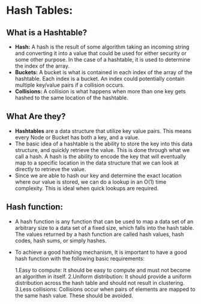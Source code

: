 # Hash Tables:

## What is a Hashtable?
  - **Hash:** A hash is the result of some algorithm taking an incoming string and converting it into a value that could be used for either security or some other purpose. In the case of a hashtable, it is used to determine the index of the array.
  - **Buckets:** A bucket is what is contained in each index of the array of the hashtable. Each index is a bucket. An index could potentially contain multiple key/value pairs if a collision occurs.
  - **Collisions:** A collision is what happens when more than one key gets hashed to the same location of the hashtable.


## What Are they?
  - **Hashtables** are a data structure that utilize key value pairs. This means every Node or Bucket has both a key, and a value.
  - The basic idea of a hashtable is the ability to store the key into this data structure, and quickly retrieve the value. This is done through what we call a hash. A hash is the ability to encode the key that will eventually map to a specific location in the data structure that we can look at directly to retrieve the value.
  - Since we are able to hash our key and determine the exact location where our value is stored, we can do a lookup in an O(1) time complexity. This is ideal when quick lookups are required.


## Hash function:
  - A hash function is any function that can be used to map a data set of an arbitrary size to a data set of a fixed size, which falls into the hash table. The values returned by a hash function are called hash values, hash codes, hash sums, or simply hashes.
  - To achieve a good hashing mechanism, It is important to have a good hash function with the following basic requirements:
  
    1.Easy to compute: It should be easy to compute and must not become an algorithm in itself.
    2.Uniform distribution: It should provide a uniform distribution across the hash table and should not result in clustering.
    3.Less collisions: Collisions occur when pairs of elements are mapped to the same hash value. These should be avoided.





